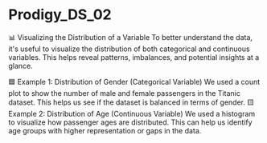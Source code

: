 # Prodigy_DS_02
📊 Visualizing the Distribution of a Variable
To better understand the data, it's useful to visualize the distribution of both categorical and continuous variables. This helps reveal patterns, imbalances, and potential insights at a glance.

🟦 Example 1: Distribution of Gender (Categorical Variable)
We used a count plot to show the number of male and female passengers in the Titanic dataset. This helps us see if the dataset is balanced in terms of gender.
🟨 Example 2: Distribution of Age (Continuous Variable)
We used a histogram to visualize how passenger ages are distributed. This can help us identify age groups with higher representation or gaps in the data.
